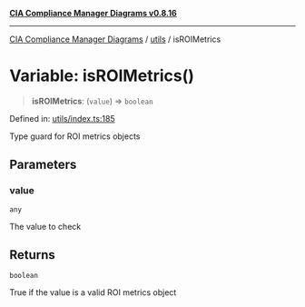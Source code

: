 [**CIA Compliance Manager Diagrams v0.8.16**](../../README.md)

***

[CIA Compliance Manager Diagrams](../../modules.md) / [utils](../README.md) / isROIMetrics

# Variable: isROIMetrics()

> **isROIMetrics**: (`value`) => `boolean`

Defined in: [utils/index.ts:185](https://github.com/Hack23/cia-compliance-manager/blob/96f4020424aba8c55d4fe94eddf596babc070968/src/utils/index.ts#L185)

Type guard for ROI metrics objects

## Parameters

### value

`any`

The value to check

## Returns

`boolean`

True if the value is a valid ROI metrics object
